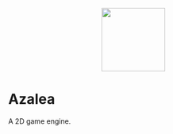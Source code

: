 <p align="center">
  <img width="128" height="128" src="https://github.com/hominglesi/Azalea/assets/38411358/37e112d5-1b15-41c6-a27b-937e2e0e51aa">
</p>

# Azalea
A 2D game engine.
